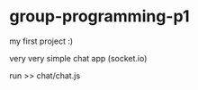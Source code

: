 # group-programming-p1

my first project :)

very very simple chat app (socket.io) 

run >> chat/chat.js

